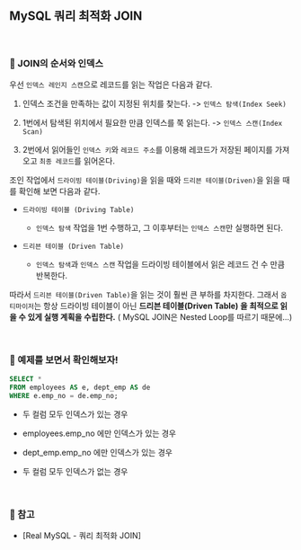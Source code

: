 ## MySQL 쿼리 최적화 JOIN

<br>

### :book: JOIN의 순서와 인덱스

우선 `인덱스 레인지 스캔`으로 레코드를 읽는 작업은 다음과 같다.

1. 인덱스 조건을 만족하는 값이 지정된 위치를 찾는다. -> `인덱스 탐색(Index Seek)`

2. 1번에서 탐색된 위치에서 필요한 만큼 인덱스를 쭉 읽는다. -> `인덱스 스캔(Index Scan)`

3. 2번에서 읽어들인 `인덱스 키`와 `레코드 주소`를 이용해 레코드가 저장된 페이지를 가져오고 `최종 레코드`를 읽어온다.

조인 작업에서 `드라이빙 테이블(Driving)`을 읽을 때와 `드리븐 테이블(Driven)`을 읽을 때를 확인해 보면 다음과 같다.

* `드라이빙 테이블 (Driving Table)`

    * `인덱스 탐색` 작업을 1번 수행하고, 그 이후부터는 `인덱스 스캔`만 실행하면 된다.

* `드리븐 테이블 (Driven Table)`

    * `인덱스 탐색`과 `인덱스 스캔` 작업을 드라이빙 테이블에서 읽은 레코드 건 수 만큼 반복한다.

따라서 `드리븐 테이블(Driven Table)`을 읽는 것이 훨씬 큰 부하를 차지한다. 그래서 `옵티마이저`는 항상 드라이빙 테이블이 아닌 **드리븐 테이블(Driven Table) 을 최적으로 읽을 수 있게 실행 계획을 수립한다.** ( MySQL JOIN은 Nested Loop를 따르기 때문에...)

<br>

### :book: 예제를 보면서 확인해보자!

```sql
SELECT *
FROM employees AS e, dept_emp AS de
WHERE e.emp_no = de.emp_no;
```

* 두 컬럼 모두 인덱스가 있는 경우



* employees.emp_no 에만 인덱스가 있는 경우

* dept_emp.emp_no 에만 인덱스가 있는 경우

* 두 컬럼 모두 인덱스가 없는 경우

<br>

### :bookmark: 참고

* [Real MySQL - 쿼리 최적화 JOIN]
